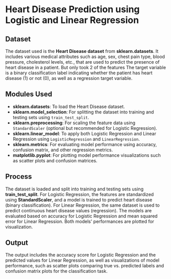 <h1>Heart Disease Prediction using Logistic and Linear Regression</h1>

<h2>Dataset</h2>
<p>The dataset used is the <strong>Heart Disease dataset</strong> from <strong>sklearn.datasets</strong>.
  It includes various medical attributes such as age, sex, chest pain type, blood pressure, cholesterol levels, etc., that are used to predict the presence of heart disease in a patient. 
  But only took 2 of the features
  The target variable is a binary classification label indicating whether the patient has heart disease (1) or not (0), as well as a regression target variable.</p>

<h2>Modules Used</h2>
<ul>
    <li><strong>sklearn.datasets</strong>: To load the Heart Disease dataset.</li>
    <li><strong>sklearn.model_selection</strong>: For splitting the dataset into training and testing sets using <code>train_test_split</code>.</li>
    <li><strong>sklearn.preprocessing</strong>: For scaling the feature data using <code>StandardScaler</code> (optional but recommended for Logistic Regression).</li>
    <li><strong>sklearn.linear_model</strong>: To apply both Logistic Regression and Linear Regression using <code>LogisticRegression</code> and <code>LinearRegression</code>.</li>
    <li><strong>sklearn.metrics</strong>: For evaluating model performance using accuracy, confusion matrix, and other regression metrics.</li>
    <li><strong>matplotlib.pyplot</strong>: For plotting model performance visualizations such as scatter plots and confusion matrices.</li>
</ul>

<h2>Process</h2>
<p>The dataset is loaded and split into training and testing sets using <strong>train_test_split</strong>. 
  For Logistic Regression, the features are standardized using <strong>StandardScaler</strong>, and a model is trained to predict heart disease (binary classification). 
  For Linear Regression, the same dataset is used to predict continuous heart disease values (regression). 
  The models are evaluated based on accuracy for Logistic Regression and mean squared error for Linear Regression. 
  Both models' performances are plotted for visualization.</p>

<h2>Output</h2>
<p>The output includes the accuracy score for Logistic Regression and the predicted values for Linear Regression, as well as visualizations 
  of model performance, such as scatter plots comparing true vs. predicted labels and confusion matrix plots for the classification task.</p>
